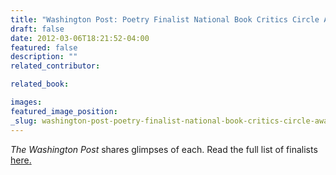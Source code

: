 ```yaml
---
title: "Washington Post: Poetry Finalist National Book Critics Circle Award"
draft: false
date: 2012-03-06T18:21:52-04:00
featured: false
description: ""
related_contributor:

related_book:

images:
featured_image_position: 
_slug: washington-post-poetry-finalist-national-book-critics-circle-award
---
```


_The Washington Post_ shares glimpses of each. Read the full list of finalists [here](http://bookcritics.org/blog/archive/craig-morgan-teicher-on-forrest-ganders-core-samples-from-the-world)[.](http://www.washingtonpost.com/entertainment/books/poetry-finalists-for-the-national-book-critics-circle-award/2012/02/28/gIQAk0uTvR_story.html)

